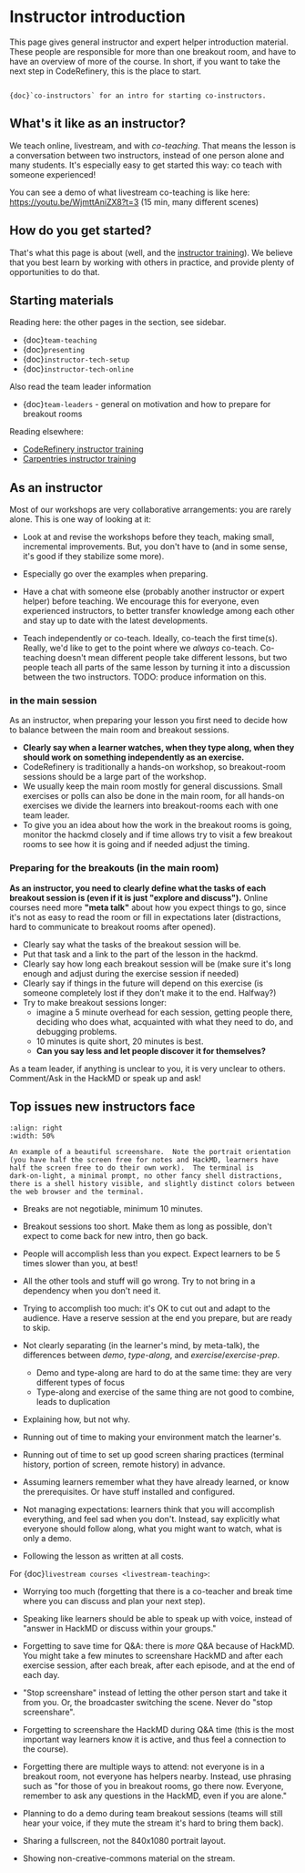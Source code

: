 # Instructor introduction

This page gives general instructor and expert helper introduction
material.  These people are responsible for more than one breakout
room, and have to have an overview of more of the course.  In short,
if you want to take the next step in CodeRefinery, this is the place
to start.

```{seealso}

{doc}`co-instructors` for an intro for starting co-instructors.
```

## What's it like as an instructor?

We teach online, livestream, and with *co-teaching*. That means the
lesson is a conversation between two instructors, instead of one
person alone and many students.  It's especially easy to get started
this way: co teach with someone experienced!

You can see a demo of what livestream co-teaching is like here:
https://youtu.be/WjmttAniZX8?t=3 (15 min, many different scenes)


## How do you get started?

That's what this page is about (well, and the [instructor
training](https://coderefinery.github.io/instructor-training/)).  We
believe that you best learn by working with others in practice, and
provide plenty of opportunities to do that.


## Starting materials

Reading here: the other pages in the section, see sidebar.
* {doc}`team-teaching`
* {doc}`presenting`
* {doc}`instructor-tech-setup`
* {doc}`instructor-tech-online`

Also read the team leader information
* {doc}`team-leaders` - general on motivation and how to prepare for
  breakout rooms

Reading elsewhere:
* [CodeRefinery instructor
  training](https://coderefinery.github.io/instructor-training/)
* [Carpentries instructor training](https://carpentries.github.io/instructor-training/)



## As an instructor

Most of our workshops are very collaborative arrangements: you are
rarely alone.  This is one way of looking at it:

* Look at and revise the workshops before they teach, making small,
  incremental improvements.  But, you don't have to (and in some
  sense, it's good if they stabilize some more).

* Especially go over the examples when preparing.

* Have a chat with someone else (probably another instructor or
  expert helper) before teaching.  We encourage this for
  everyone, even experienced instructors, to better transfer knowledge
  among each other and stay up to date with the latest developments.

* Teach independently or co-teach.  Ideally, co-teach the first
  time(s).  Really, we'd like to get to the point where we *always*
  co-teach.  Co-teaching doesn't mean different people take different
  lessons, but two people teach all parts of the same lesson by
  turning it into a discussion between the two instructors.  TODO:
  produce information on this.

### in the main session

As an instructor, when preparing your lesson you first need to decide how to balance between the
main room and breakout sessions.

- **Clearly say when a learner watches, when they type along, when they should
  work on something independently as an exercise.**
- CodeRefinery is traditionally a hands-on workshop, so breakout-room sessions should be a large part of the workshop.
- We usually keep the main room mostly for general discussions. Small exercises or polls can also be done in the main room, for all hands-on exercises we divide the learners into breakout-rooms each with one team leader.
- To give you an idea about how the work in the breakout rooms is going, monitor the hackmd closely and if time allows try to visit a few breakout rooms to see how it is going and if needed adjust the timing.


### Preparing for the breakouts (in the main room)

**As an instructor, you need to clearly define what the tasks of each
breakout session is (even if it is just "explore and discuss").**
Online courses need more **"meta talk"** about how you expect things
to go, since it's not as easy to read the room or fill in expectations
later (distractions, hard to communicate to breakout rooms after
opened).

- Clearly say what the tasks of the breakout session will be.
- Put that task and a link to the part of the lesson in the hackmd.
- Clearly say how long each breakout session will be (make sure it's
  long enough and adjust during the exercise session if needed)
- Clearly say if things in the future will depend on this exercise (is
  someone completely lost if they don't make it to the end.  Halfway?)
- Try to make breakout sessions longer:
    - imagine a 5 minute overhead for each session, getting people
      there, deciding who does what, acquainted with what they need to
      do, and debugging problems.
    - 10 minutes is quite short, 20 minutes is best.
    - **Can you say less and let people discover it for themselves?**

As a team leader, if anything is unclear to you, it is very unclear to
others. Comment/Ask in the HackMD or speak up and ask! 

## Top issues new instructors face

```{figure} img/screenshare/s10-kickstart-prompt-log.png
:align: right
:width: 50%

An example of a beautiful screenshare.  Note the portrait orientation
(you have half the screen free for notes and HackMD, learners have
half the screen free to do their own work).  The terminal is
dark-on-light, a minimal prompt, no other fancy shell distractions,
there is a shell history visible, and slightly distinct colors between
the web browser and the terminal.
```

- Breaks are not negotiable, minimum 10 minutes.

- Breakout sessions too short.  Make them as long as possible, don't
  expect to come back for new intro, then go back.

- People will accomplish less than you expect.  Expect learners to be 5
  times slower than you, at best!

- All the other tools and stuff will go wrong.  Try to not bring in a
  dependency when you don't need it.

- Trying to accomplish too much: it's OK to cut out and adapt to the
  audience.  Have a reserve session at the end you prepare, but are
  ready to skip.

- Not clearly separating (in the learner's mind, by meta-talk), the
  differences between *demo*, *type-along*, and
  *exercise*/*exercise-prep*.
  - Demo and type-along are hard to do at the same time: they are very
    different types of focus
  - Type-along and exercise of the same thing are not good to combine,
    leads to duplication

- Explaining how, but not why.

- Running out of time to making your environment match the
  learner's.

- Running out of time to set up good screen sharing practices
  (terminal history, portion of screen, remote history) in advance.

- Assuming learners remember what they have already learned, or know
  the prerequisites.  Or have stuff installed and configured.

- Not managing expectations: learners think that you will accomplish
  everything, and feel sad when you don't.  Instead, say explicitly
  what everyone should follow along, what you might want to watch,
  what is only a demo.

- Following the lesson as written at all costs.

For {doc}`livestream courses <livestream-teaching>`:

- Worrying too much (forgetting that there is a co-teacher and break
  time where you can discuss and plan your next step).

- Speaking like learners should be able to speak up with voice,
  instead of "answer in HackMD or discuss within your groups."

- Forgetting to save time for Q&A: there is *more* Q&A because of
  HackMD.  You might take a few minutes to screenshare HackMD and
  after each exercise session, after each break, after each episode,
  and at the end of each day.

- "Stop screenshare" instead of letting the other person start and
  take it from you.  Or, the broadcaster switching the scene.  Never
  do "stop screenshare".

- Forgetting to screenshare the HackMD during Q&A time (this is the
  most important way learners know it is active, and thus feel a
  connection to the course).

- Forgetting there are multiple ways to attend: not everyone is in a
  breakout room, not everyone has helpers nearby.  Instead, use
  phrasing such as "for those of you in breakout rooms, go there now.
  Everyone, remember to ask any questions in the HackMD, even if you
  are alone."

- Planning to do a demo during team breakout sessions (teams will
  still hear your voice, if they mute the stream it's hard to bring
  them back).

- Sharing a fullscreen, not the 840x1080 portrait layout.

- Showing non-creative-commons material on the stream.
